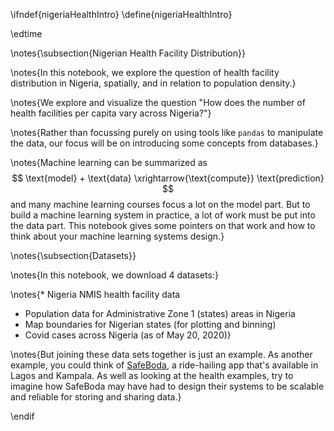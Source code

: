 \ifndef{nigeriaHealthIntro}
\define{nigeriaHealthIntro}

\edtime

\notes{\subsection{Nigerian Health Facility Distribution}}

\notes{In this notebook, we explore the question of health facility distribution in Nigeria, spatially, and in relation to population density.}

\notes{We explore and visualize the question "How does the number of health facilities per capita vary across Nigeria?"}

\notes{Rather than focussing purely on using tools like `pandas` to manipulate the data, our focus will be on introducing some concepts from databases.}

\notes{Machine learning can be summarized as
$$
\text{model} + \text{data} \xrightarrow{\text{compute}} \text{prediction}
$$
and many machine learning courses focus a lot on the model part. But to build a machine learning system in practice, a lot of work must be put into the data part. This notebook gives some pointers on that work and how to think about your machine learning systems design.}

\notes{\subsection{Datasets}}

\notes{In this notebook, we download 4 datasets:}

\notes{* Nigeria NMIS health facility data
* Population data for Administrative Zone 1 (states) areas in Nigeria
* Map boundaries for Nigerian states (for plotting and binning)
* Covid cases across Nigeria (as of May 20, 2020)}

\notes{But joining these data sets together is just an example. As another example, you could think of [SafeBoda](https://safeboda.com/ng/), a ride-hailing app that's available in Lagos and Kampala. As well as looking at the health examples, try to imagine how SafeBoda may have had to design their systems to be scalable and reliable for storing and sharing data.}

\endif
